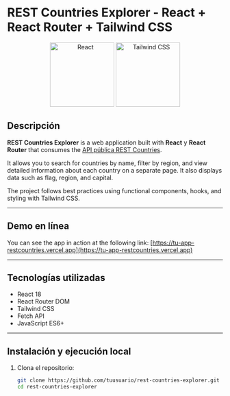 # REST Countries Explorer - React + React Router + Tailwind CSS

<p align="center">
  
  <img src="https://cdn.jsdelivr.net/gh/devicons/devicon/icons/react/react-original.svg" alt="React" width="150" />
  <img src="https://vabadus.es/images/cache/imagen_nodo/images/articulos/64b524021adc5990918944.png" alt="Tailwind CSS" width="150" />
</p>

## Descripción

**REST Countries Explorer** is a web application built with  **React** y **React Router** that consumes the [API pública REST Countries](https://restcountries.com/).  

It allows you to search for countries by name, filter by region, and view detailed information about each country on a separate page. It also displays data such as flag, region, and capital.

The project follows best practices using functional components, hooks, and styling with Tailwind CSS.

---

## Demo en línea

You can see the app in action at the following link:
[https://tu-app-restcountries.vercel.app](https://tu-app-restcountries.vercel.app)

---

## Tecnologías utilizadas

- React 18
- React Router DOM
- Tailwind CSS
- Fetch API
- JavaScript ES6+

---

## Instalación y ejecución local

1. Clona el repositorio:
   ```bash
   git clone https://github.com/tuusuario/rest-countries-explorer.git
   cd rest-countries-explorer
